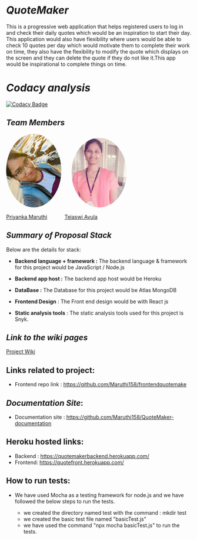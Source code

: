 # _QuoteMaker_
This is a progressive web application that helps registered users to log in and check their daily quotes which would be an inspiration to start their day. This application would also have flexibility where users would be able to check 10 quotes per day which would motivate them to complete their work on time, they also have the flexibility to modify the quote which displays on the screen and they can delete the quote if they do not like it.This app would be inspirational to complete things on time.

# _Codacy analysis_
[![Codacy Badge](https://app.codacy.com/project/badge/Grade/c1a4b790ced34413b39992a006a20c56)](https://www.codacy.com/gh/Maruthi158/QuoteMaker/dashboard?utm_source=github.com&amp;utm_medium=referral&amp;utm_content=Maruthi158/QuoteMaker&amp;utm_campaign=Badge_Grade)

## _Team Members_

 <img src="Priyanka.jpg" alt="drawing" width="150" style="border-radius:50%" />   &nbsp;&nbsp;&nbsp;&nbsp;&nbsp;                     <img src="Tejaswi.jpg" alt="Tejaswi" width="150" style="border-radius:50%"/>

[Priyanka Maruthi](https://github.com/Maruthi158) &nbsp;&nbsp;&nbsp;&nbsp;&nbsp;&nbsp;&nbsp;&nbsp;&nbsp;&nbsp;  [Tejaswi Avula](https://github.com/tejaavula)


## _Summary of Proposal Stack_

Below are the details for stack:

* **Backend language + framework :** The backend language & framework for this project would be JavaScript / Node.js

* **Backend app host :** The backend app host would be Heroku

* **DataBase :** The Database for this project would be Atlas MongoDB

* **Frontend Design** :   The Front end design would be with React js

* **Static analysis tools** : The static analysis tools used for this project is Snyk.

## _Link to the wiki pages_

[Project Wiki](https://github.com/Maruthi158/QuoteMaker/wiki/Group-Organization)

## Links related to project:
* Frontend repo link : https://github.com/Maruthi158/frontendquotemake

## _Documentation Site_:
*  Documentation site : https://github.com/Maruthi158/QuoteMaker-documentation

## Heroku hosted links:
* Backend : https://quotemakerbackend.herokuapp.com/
* Frontend: https://quotefront.herokuapp.com/

## How to run tests:
* We have used Mocha as a testing framework for node.js and we have followed the below steps to run the tests.

     * we created the directory named test with the command : mkdir test
     * we created the basic test file named "basicTest.js"
     * we have used the command "npx mocha basicTest.js" to run the tests.

